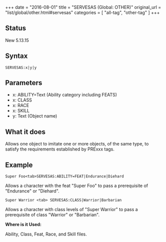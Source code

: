 +++
date = "2016-08-01"
title = "SERVESAS (Global: OTHER)"
original_url = "list/global/other.html#servesas"
categories = [ "all-tag", "other-tag" ]
+++

## Status

New 5.13.15

## Syntax

`SERVESAS:x|y|y`

## Parameters

-   x: ABILITY=Text (Ability category including FEATS)
-   x: CLASS
-   x: RACE
-   x: SKILL
-   y: Text (Object name)



What it does
------------

Allows one object to imitate one or more objects, of the same type, to
satisfy the requirements established by PRExxx tags.

Example
-------

`Super Foo<tab>SERVESAS:ABILITY=FEAT|Endurance|Diehard`

Allows a character with the feat "Super Foo" to pass a prerequisite of
"Endurance" or "Diehard".

`Super Warrior <tab> SERVESAS:CLASS|Warrior|Barbarian`

Allows a character with class levels of "Super Warrior" to pass a
prerequisite of class "Warrior" or "Barbarian".

**Where is it Used:**

Ability, Class, Feat, Race, and Skill files.

